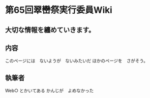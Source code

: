 第65回翠巒祭実行委員Wiki
====

大切な情報を纏めていきます。
----

## 内容

このページには　ないようが　ないみたいだ
ほかのページを　さがそう。

## 執筆者

Web○ とかいてある
かんじが　よめなかった